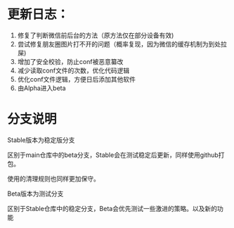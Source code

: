 # 更新日志：

1. 修复了判断微信前后台的方法（原方法仅在部分设备有效)
2. 尝试修复朋友圈图片打不开的问题（概率复现，因为微信的缓存机制为到处拉屎)
3. 增加了安全校验，防止conf被恶意纂改
4. 减少读取conf文件的次数，优化代码逻辑
5. 优化conf文件逻辑，方便日后添加其他软件
6. 由Alpha进入beta

# 分支说明

Stable版本为稳定版分支

区别于main仓库中的beta分支，Stable会在测试稳定后更新，同样使用github打包。

使用的清理规则也同样更加保守。

Beta版本为测试分支

区别于Stable仓库中的稳定分支，Beta会优先测试一些激进的策略。以及新的功能
